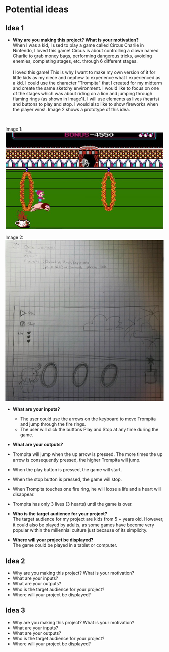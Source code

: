# Potential ideas
## Idea 1

* **Why are you making this project? What is your motivation?** <br>
When I was a kid, I used to play a game called Circus Charlie in Nintendo, I loved this game! Circus is about controlling a clown named Charlie to grab money bags, performing dangerous tricks, avoiding enemies, completing stages, etc. through 6 different stages. <br> <br>
I loved this game! This is why  I want to make my own version of it for little kids as my niece and nephew to experience what I experienced as a kid. I could use the character "Trompita" that I created for my midterm and create the same sketchy environment. I would like to focus on one of the stages which was about riding on a lion and jumping through flaming rings (as shown in Image1). I will use elements as lives (hearts) and buttons to play and stop. I would also like to show fireworks when the player wins!. Image 2 shows a prototype of this idea.
<br>

Image 1:
![alt text](assets/CircusImage.jpg)

Image 2:
![alt text](assets/idea1.jpg)

* **What are your inputs?**<br>
  * The user could use the arrows on the keyboard to move Trompita and jump through the fire rings.
  * The user will click the buttons Play and Stop at any time during the game.


* **What are your outputs?**
 * Trompita will jump when the up arrow is pressed. The more times the up arrow is consequently pressed, the higher Trompita will jump.
 * When the play button is pressed, the game will start.
 * When the stop button is pressed, the game will stop.
 * When Trompita touches one fire ring, he will loose a life and a heart will disappear.
 * Trompita has only 3 lives (3 hearts) until the game is over.


* **Who is the target audience for your project?** <br>
The target audience for my project are kids from 5 + years old. However, it could also be played by adults, as some games have become very popular within the millennial culture just  because of its simplicity.


* **Where will your project be displayed?**<br>
The game could be played in a tablet or computer.

## Idea 2

* Why are you making this project? What is your motivation?
* What are your inputs?
* What are your outputs?
* Who is the target audience for your project?
* Where will your project be displayed?

## Idea 3

* Why are you making this project? What is your motivation?
* What are your inputs?
* What are your outputs?
* Who is the target audience for your project?
* Where will your project be displayed?
